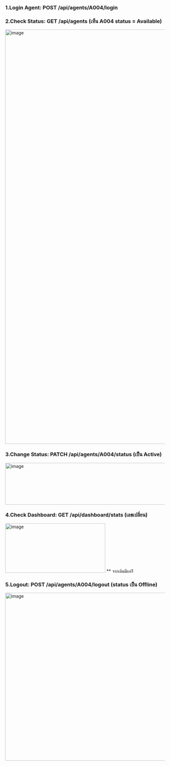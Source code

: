 ### 1.Login Agent: POST /api/agents/A004/login
### 2.Check Status: GET /api/agents (เห็น A004 status = Available)
<img width="1630" height="1308" alt="image" src="https://github.com/user-attachments/assets/476e2c76-2704-4acc-bd38-d61a4acf7668" />

### 3.Change Status: PATCH /api/agents/A004/status (เป็น Active)
<img width="574" height="132" alt="image" src="https://github.com/user-attachments/assets/4bd56979-cef6-41d0-a209-87e678eac5e3" />

### 4.Check Dashboard: GET /api/dashboard/stats (เลขเปลี่ยน)
<img width="316" height="156" alt="image" src="https://github.com/user-attachments/assets/52956e73-d5a6-419b-8b48-404402fde94b" />
** จากเดิมมีแค่1

### 5.Logout: POST /api/agents/A004/logout (status เป็น Offline)
<img width="1094" height="530" alt="image" src="https://github.com/user-attachments/assets/ab7c13e5-cb49-4769-ab4d-a8533674958d" />

 
